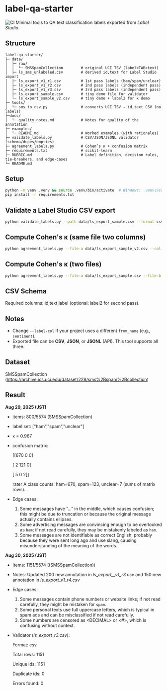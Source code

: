 # label-qa-starter
![CI](https://github.com/Jubel9/label-qa-starter/actions/workflows/ci.yml/badge.svg)
Minimal tools to QA text classification labels exported from *Label Studio*.

## Structure
```
label-qa-starter/
├─ data/
│  ├─ raw/
│  │  └─ SMSSpamCollection        # original UCI TSV (label<TAB>text)
│  ├─ ls_sms_unlabeled.csv        # derived id,text for Label Studio import
│  ├─ ls_export_v1_r1.csv         # 1st pass labels (ham/spam/unclear)
│  ├─ ls_export_v1_r2.csv         # 2nd pass labels (independent pass)
│  ├─ ls_export_v1_r3.csv         # 3rd pass labels (independent pass)
│  ├─ ls_export_sample.csv        # tiny demo file for validator
│  └─ ls_export_sample_v2.csv     # tiny demo + label2 for κ demo
├─ tools/
│  └─ sms_to_csv.py               # converts UCI TSV → id,text CSV (no labels)
├─docs/
│  └─ quality_notes.md            # Notes for quality of the annotation
├─ examples/
│  └─ README.md                   # Worked examples (with rationales)
├─ validate_labels.py             # CSV/JSON/JSONL validator (schema/dupes/empties)
├─ agreement_labels.py            # Cohen’s κ + confusion matrix
├─ requirements.txt               # scikit-learn
├─ RUBRIC.md                      # Label definition, decision rules, tie-breakers, and edge-cases
└─ README.md
```

## Setup
```bash
python -m venv .venv && source .venv/bin/activate  # Windows: .venv\Scripts\activate
pip install -r requirements.txt
```

## Validate a Label Studio CSV export
```bash
python validate_labels.py --path data/ls_export_sample.csv --format csv --id-col id --text-col text --label-col label
```

## Compute Cohen's κ (same file two columns)
```bash
python agreement_labels.py --file-a data/ls_export_sample_v2.csv --col-a label --col-b label2
```

## Compute Cohen's κ (two files)
```bash
python agreement_labels.py --file-a data/ls_export_sample.csv --file-b data/ls_export_sample_v2.csv --col-a label --col-b label
```

## CSV Schema
Required columns: id,text,label (optional: label2 for second pass).

## Notes
- Change `--label-col` if your project uses a different `from_name` (e.g., `sentiment`).
- Exported file can be **CSV**, **JSON**, or **JSONL** (API). This tool supports all three.

## Dataset
SMSSpamCollection (https://archive.ics.uci.edu/dataset/228/sms%2Bspam%2Bcollection)

## Result
**Aug 29, 2025 (JST)**
- items: 800/5574 (SMSSpamCollection)
- label set: ["ham","spam","unclear"]
- κ = 0.967
- confusion matrix:

    [[670   0   0]

    [  2 121   0]

    [  5   0   2]]

    rater A class counts: ham=670, spam=123, unclear=7 (sums of matrix rows).
- Edge cases:
    1. Some messages have “…” in the middle, which causes confusion; this might be due to truncation or because the original message actually contains ellipses.
    2. Some advertising messages are convincing enough to be overlooked as `ham`; if not read carefully, they may be mistakenly labeled as `ham`.
    3. Some messages are not identifiable as correct English, probably because they were sent long ago and use slang, causing misunderstanding of the meaning of the words.

**Aug 30, 2025 (JST)**
- Items: 1151/5574 ((SMSSpamCollection))
- Notes: Updated 200 new annotation in  *ls_export__v1_r3.csv* and 150 new annotation in *ls_export_v1_r4.csv*
- Edge cases:
    1. Some messages contain phone numbers or website links; if not read carefully, they might be mistaken for `spam`.
    2. Some personal texts use full uppercase letters, which is typical in spam ads and can be misclassified if not read carefully.
    3. Some numbers are censored as &lt;DECIMAL&gt; or &lt;#&gt;, which is confusing without context.
- Validator (*ls_export_r3.csv*):
    
    Format: csv
    
    Total rows: 1151
    
    Unique ids: 1151
    
    Duplicate ids: 0
    
    Errors found: 0